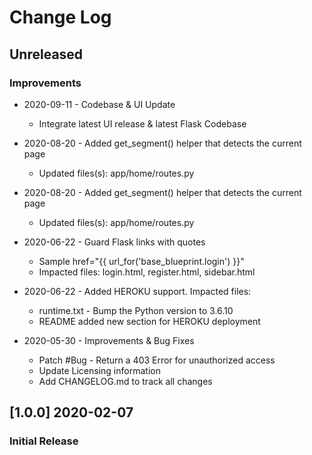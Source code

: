 # Change Log

## Unreleased
### Improvements

- 2020-09-11 - Codebase & UI Update
    - Integrate latest UI release & latest Flask Codebase

- 2020-08-20 - Added get_segment() helper that detects the current page
    - Updated files(s): app/home/routes.py

- 2020-08-20 - Added get_segment() helper that detects the current page
    - Updated files(s): app/home/routes.py

- 2020-06-22 - Guard Flask links with quotes
    - Sample href="{{ url_for('base_blueprint.login') }}"
    - Impacted files: login.html, register.html, sidebar.html

- 2020-06-22 - Added HEROKU support. Impacted files:
    - runtime.txt - Bump the Python version to 3.6.10
    - README added new section for HEROKU deployment

- 2020-05-30 - Improvements & Bug Fixes
    - Patch #Bug - Return a 403 Error for unauthorized access
    - Update Licensing information
    - Add CHANGELOG.md to track all changes

## [1.0.0] 2020-02-07
### Initial Release
